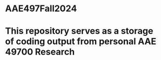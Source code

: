 # AAE497Fall2024
# This repository serves as a storage of coding output from personal AAE 49700 Research 
